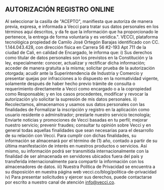 ## AUTORIZACIÓN REGISTRO ONLINE

Al seleccionar la casilla de "ACEPTO", manifiesta que autoriza de manera previa, expresa, e informada a Vecci para tratar sus datos personales en los términos aquí descritos, y da fe que la información que ha proporcionado le pertenece, la entrega de forma voluntaria y es verídica.".
VECCI, plataforma tecnológica propiedad de Camilo José Ortegón Barajas identificado con CC. 1.144.043.428, con dirección física en Carrera 56 #2-193 Apt 711 de la ciudad de Cali, en calidad de Encargado, le informa que: i) Sus derechos como titular de datos personales son los previstos en la Constitución y la ley, especialmente: conocer, actualizar y rectificar dicha información; acceder de manera gratuita a la misma; solicitar prueba de la autorización otorgada; acudir ante la Superintendencia de Industria y Comercio y presentar quejas por infracciones a lo dispuesto en la normatividad vigente, solamente después de haber hecho previo trámite de consulta o requerimiento directamente a Vecci como encargado o a la copropiedad como Responsable; y en los casos procedentes, modificar y revocar la autorización y/o solicitar la supresión de mis datos personales. ii) Recolectamos, almacenamos y usamos sus datos personales con las finalidades de Formalizar la inscripción y registro en la aplicación como usuario residente o adminsitrador; prestarle nuestro servicio tecnología; Enviarte noticias y promociones de Vecci basadas en tu perfil; mejorar nuestro servicio; prevenir fraudes; consultar tu opinión sobre Vecci y en general todas aquellas finalidades que sean necesarias para el desarrollo de su relación con Vecci. Para cumplir con dichas finalidades, su información se almacenará por el término de (1) año, contado a partir de su última manifestación de interés en nuestros productos o servicios. Así mismo, su información podrá ser transmitida internacionalmente con la finalidad de ser almacenada en servidores ubicados fuera del país y transferida internacionalmente para compartir la información con los almacenadores de datos. iii) Nuestra Política de Privacidad se encuentra a su disposición en nuestra página web vecci.co/blog/politica-de-privacidad iv) Para presentar solicitudes y ejercer sus derechos, puede contactarse por escrito a nuestro canal de atención info@vecci.co.